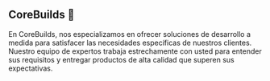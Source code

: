 ## CoreBuilds 🚀

En CoreBuilds, nos especializamos en ofrecer soluciones de desarrollo a medida para satisfacer las necesidades específicas de nuestros clientes. Nuestro equipo de expertos trabaja estrechamente con usted para entender sus requisitos y entregar productos de alta calidad que superen sus expectativas.
